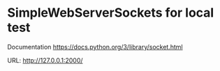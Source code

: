 # SimpleWebServerSockets for local test

Documentation https://docs.python.org/3/library/socket.html

URL: http://127.0.0.1:2000/
